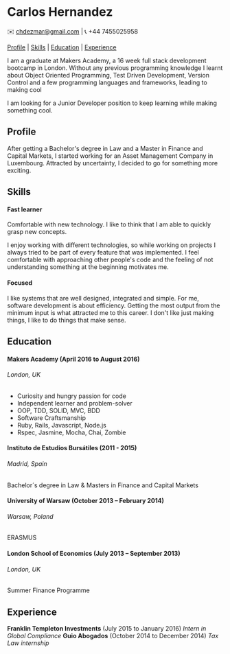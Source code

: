 # Carlos Hernandez


:envelope:  chdezmar@gmail.com | :telephone_receiver: +44 7455025958

[Profile](#Profile) | [Skills](#Skills) | [Education](#Education) | [Experience](#Experience)

I am a graduate at Makers Academy, a 16 week full stack development bootcamp in London. Without any previous programming knowledge I learnt about Object Oriented Programming, Test Driven Development, Version Control and a few programming languages and frameworks, leading to making cool



I am looking for a Junior Developer position to keep learning while making something cool.


## <a name="profile">Profile</a>

After getting a Bachelor's degree in Law and a Master in Finance and Capital Markets, I started working for an Asset Management Company in Luxembourg. Attracted by uncertainty, I decided to go for something more exciting.

## <a name="Skills">Skills</a>

#### Fast learner

Comfortable with new technology. I like to think that I am able to quickly grasp new concepts.

I enjoy working with different technologies, so while working on projects I always tried to be part of every feature that was implemented. I feel comfortable with approaching other people's code and the feeling of not understanding something at the beginning motivates me.

#### Focused

I like systems that are well designed, integrated and simple.
For me, software development is about efficiency. Getting the most output from the minimum input is what attracted me to this career. I don't like just making things, I like to do things that make sense.





## <a name="Education">Education</a>

#### Makers Academy (April 2016 to August 2016)
###### London, UK

- Curiosity and hungry passion for code
- Independent learner and problem-solver
- OOP, TDD, SOLID, MVC, BDD
- Software Craftsmanship
- Ruby, Rails, Javascript, Node.js
- Rspec, Jasmine, Mocha, Chai, Zombie

#### Instituto de Estudios Bursátiles (2011 - 2015)
###### Madrid, Spain
Bachelor´s degree in Law & Masters in Finance and Capital Markets

#### University of Warsaw (October 2013 – February 2014)
###### Warsaw, Poland

ERASMUS

#### London School of Economics (July 2013 – September 2013)
###### London, UK


Summer Finance Programme


## <a name="Experience">Experience</a>

**Franklin Templeton Investments** (July 2015 to January 2016)
*Intern in Global Compliance*
**Guio Abogados** (October 2014 to December 2014)
*Tax Law internship*
